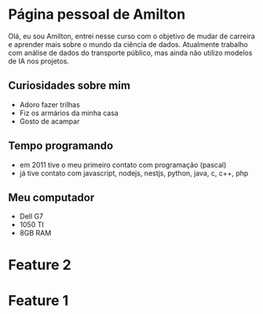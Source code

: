 # Página pessoal de Amilton

Olá, eu sou Amilton, entrei nesse curso com o objetivo de mudar de carreira e aprender mais sobre o mundo da ciência de dados. Atualmente trabalho com análise de dados do transporte público, mas ainda não utilizo modelos de IA nos projetos.

## Curiosidades sobre mim

- Adoro fazer trilhas
- Fiz os armários da minha casa
- Gosto de acampar

## Tempo programando
- em 2011 tive o meu primeiro contato com programação (pascal)
- já tive contato com javascript, nodejs, nestjs, python, java, c, c++, php

## Meu computador
- Dell G7
- 1050 TI
- 8GB RAM

# Feature 2
# Feature 1
